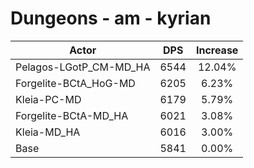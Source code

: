 # Dungeons - am - kyrian
| Actor | DPS | Increase |
|---|:---:|:---:|
|Pelagos-LGotP_CM-MD_HA|6544|12.04%|
|Forgelite-BCtA_HoG-MD|6205|6.23%|
|Kleia-PC-MD|6179|5.79%|
|Forgelite-BCtA-MD_HA|6021|3.08%|
|Kleia-MD_HA|6016|3.00%|
|Base|5841|0.00%|
